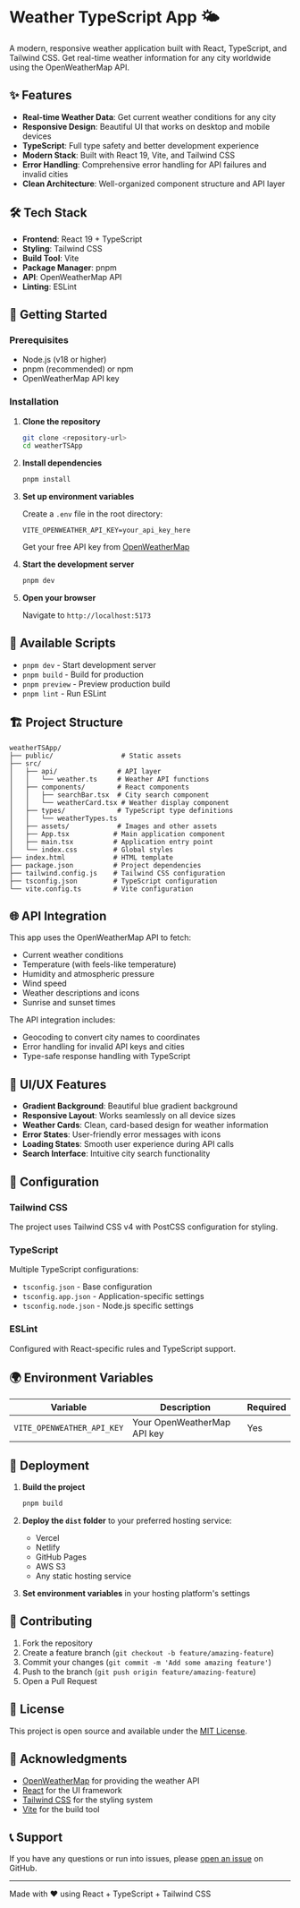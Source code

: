 # Weather TypeScript App 🌤️

A modern, responsive weather application built with React, TypeScript, and Tailwind CSS. Get real-time weather information for any city worldwide using the OpenWeatherMap API.

## ✨ Features

- **Real-time Weather Data**: Get current weather conditions for any city
- **Responsive Design**: Beautiful UI that works on desktop and mobile devices
- **TypeScript**: Full type safety and better development experience
- **Modern Stack**: Built with React 19, Vite, and Tailwind CSS
- **Error Handling**: Comprehensive error handling for API failures and invalid cities
- **Clean Architecture**: Well-organized component structure and API layer

## 🛠️ Tech Stack

- **Frontend**: React 19 + TypeScript
- **Styling**: Tailwind CSS
- **Build Tool**: Vite
- **Package Manager**: pnpm
- **API**: OpenWeatherMap API
- **Linting**: ESLint

## 🚀 Getting Started

### Prerequisites

- Node.js (v18 or higher)
- pnpm (recommended) or npm
- OpenWeatherMap API key

### Installation

1. **Clone the repository**
   ```bash
   git clone <repository-url>
   cd weatherTSApp
   ```

2. **Install dependencies**
   ```bash
   pnpm install
   ```

3. **Set up environment variables**
   
   Create a `.env` file in the root directory:
   ```env
   VITE_OPENWEATHER_API_KEY=your_api_key_here
   ```
   
   Get your free API key from [OpenWeatherMap](https://openweathermap.org/api)

4. **Start the development server**
   ```bash
   pnpm dev
   ```

5. **Open your browser**
   
   Navigate to `http://localhost:5173`

## 📝 Available Scripts

- `pnpm dev` - Start development server
- `pnpm build` - Build for production
- `pnpm preview` - Preview production build
- `pnpm lint` - Run ESLint

## 🏗️ Project Structure

```
weatherTSApp/
├── public/                 # Static assets
├── src/
│   ├── api/               # API layer
│   │   └── weather.ts     # Weather API functions
│   ├── components/        # React components
│   │   ├── searchBar.tsx  # City search component
│   │   └── weatherCard.tsx # Weather display component
│   ├── types/             # TypeScript type definitions
│   │   └── weatherTypes.ts
│   ├── assets/            # Images and other assets
│   ├── App.tsx           # Main application component
│   ├── main.tsx          # Application entry point
│   └── index.css         # Global styles
├── index.html            # HTML template
├── package.json          # Project dependencies
├── tailwind.config.js    # Tailwind CSS configuration
├── tsconfig.json         # TypeScript configuration
└── vite.config.ts        # Vite configuration
```

## 🌐 API Integration

This app uses the OpenWeatherMap API to fetch:

- Current weather conditions
- Temperature (with feels-like temperature)
- Humidity and atmospheric pressure
- Wind speed
- Weather descriptions and icons
- Sunrise and sunset times

The API integration includes:
- Geocoding to convert city names to coordinates
- Error handling for invalid API keys and cities
- Type-safe response handling with TypeScript

## 🎨 UI/UX Features

- **Gradient Background**: Beautiful blue gradient background
- **Responsive Layout**: Works seamlessly on all device sizes
- **Weather Cards**: Clean, card-based design for weather information
- **Error States**: User-friendly error messages with icons
- **Loading States**: Smooth user experience during API calls
- **Search Interface**: Intuitive city search functionality

## 🔧 Configuration

### Tailwind CSS
The project uses Tailwind CSS v4 with PostCSS configuration for styling.

### TypeScript
Multiple TypeScript configurations:
- `tsconfig.json` - Base configuration
- `tsconfig.app.json` - Application-specific settings
- `tsconfig.node.json` - Node.js specific settings

### ESLint
Configured with React-specific rules and TypeScript support.

## 🌍 Environment Variables

| Variable | Description | Required |
|----------|-------------|----------|
| `VITE_OPENWEATHER_API_KEY` | Your OpenWeatherMap API key | Yes |

## 🚀 Deployment

1. **Build the project**
   ```bash
   pnpm build
   ```

2. **Deploy the `dist` folder** to your preferred hosting service:
   - Vercel
   - Netlify
   - GitHub Pages
   - AWS S3
   - Any static hosting service

3. **Set environment variables** in your hosting platform's settings

## 🤝 Contributing

1. Fork the repository
2. Create a feature branch (`git checkout -b feature/amazing-feature`)
3. Commit your changes (`git commit -m 'Add some amazing feature'`)
4. Push to the branch (`git push origin feature/amazing-feature`)
5. Open a Pull Request

## 📜 License

This project is open source and available under the [MIT License](LICENSE).

## 🙏 Acknowledgments

- [OpenWeatherMap](https://openweathermap.org/) for providing the weather API
- [React](https://reactjs.org/) for the UI framework
- [Tailwind CSS](https://tailwindcss.com/) for the styling system
- [Vite](https://vitejs.dev/) for the build tool

## 📞 Support

If you have any questions or run into issues, please [open an issue](../../issues) on GitHub.

---

Made with ❤️ using React + TypeScript + Tailwind CSS